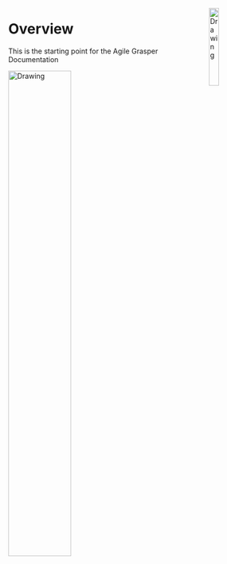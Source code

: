 <p>
<img src="https://www.shadowrobot.com/wp-content/uploads/copy-Shadow-Logo.png" alt="Drawing" style="width: 20%;" align="right"/>
</p>


# Overview

This is the starting point for the Agile Grasper Documentation

<img src="https://www.shadowrobot.com/wp-content/uploads/sgs1_crop.jpg" alt="Drawing" style="width: 50%;"/>
